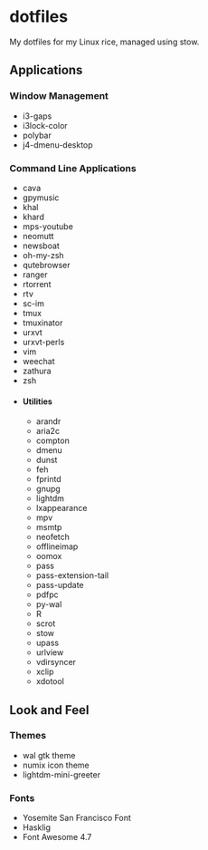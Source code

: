 # dotfiles
My dotfiles for my Linux rice, managed using stow.

## Applications

### Window Management

- i3-gaps
- i3lock-color
- polybar
- j4-dmenu-desktop

### Command Line Applications

- cava
- gpymusic
- khal
- khard
- mps-youtube
- neomutt
- newsboat
- oh-my-zsh
- qutebrowser
- ranger
- rtorrent
- rtv
- sc-im
- tmux
- tmuxinator
- urxvt
- urxvt-perls
- vim
- weechat
- zathura
- zsh
- #### Utilities
    - arandr
    - aria2c
    - compton
    - dmenu
    - dunst
    - feh
    - fprintd
    - gnupg
    - lightdm
    - lxappearance
    - mpv
    - msmtp
    - neofetch
    - offlineimap
    - oomox
    - pass
    - pass-extension-tail
    - pass-update
    - pdfpc
    - py-wal
    - R
    - scrot
    - stow
    - upass
    - urlview
    - vdirsyncer
    - xclip
    - xdotool

## Look and Feel

### Themes

- wal gtk theme
- numix icon theme
- lightdm-mini-greeter

### Fonts

- Yosemite San Francisco Font
- Hasklig
- Font Awesome 4.7
